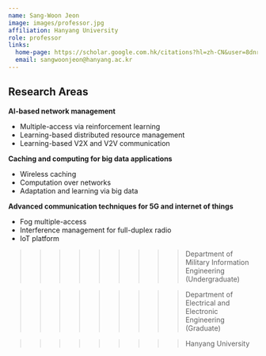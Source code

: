 ```yaml
---
name: Sang-Woon Jeon
image: images/professor.jpg
affiliation: Hanyang University
role: professor
links:
  home-page: https://scholar.google.com.hk/citations?hl=zh-CN&user=8dnrnzsAAAAJ
  email: sangwoonjeon@hanyang.ac.kr
---
```

## Research Areas

**AI-based network management**
- Multiple-access via reinforcement learning
- Learning-based distributed resource management
- Learning-based V2X and V2V communication

**Caching and computing for big data applications**
- Wireless caching
- Computation over networks
- Adaptation and learning via big data

**Advanced communication techniques for 5G and internet of things**
- Fog multiple-access
- Interference management for full-duplex radio
- IoT platform

>>>>>>>>> Department of Military Information Engineering (Undergraduate)

>>>>>>>>> Department of Electrical and Electronic Engineering (Graduate)

>>>>>>>>> Hanyang University

